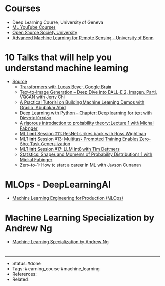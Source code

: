 # Courses
- [Deep Learning Course, University of Geneva](https://fleuret.org/dlc/)
- [ML YouTube Courses](https://github.com/dair-ai/ML-YouTube-Courses)
- [Open Source Society University](https://github.com/ossu/computer-science#summary)
- [Advanced Machine Learning for Remote Sensing - University of Bonn](https://www.youtube.com/playlist?list=PLzvRrSe1_bqjGthl2s_FG6AnNYjihUlMS)

# 10 Talks that will help you understand machine learning
- [Source](https://twitter.com/__MLT__/status/1590843890428674060)
	- [Transformers with Lucas Beyer, Google Brain](https://www.youtube.com/watch?v=EixI6t5oif0)
	- [Text-to-Image Generation – Deep Dive into DALL-E 2, Imagen, Parti, VQGAN with Jerry Chi](https://www.youtube.com/watch?v=SdahlzTVqVc)
	- [A Practical Tutorial on Building Machine Learning Demos with Gradio, Abubakar Abid](https://www.youtube.com/watch?v=97KxA1r184o)
	- [Deep Learning with Python – Chapter: Deep learning for text with Dimitris Katsios](https://www.youtube.com/watch?v=eP9gr49tHfM)
	- [A rigorous introduction to probability theory: Lecture 1 with Michal Fabinger](https://www.youtube.com/watch?v=MxZN5F8iYLM)
	- [MLT __init__ Session #11: ResNet strikes back with Ross Wightman](https://www.youtube.com/watch?v=sNiAX2ZCW34)
	- [MLT __init__ Session #13: Multitask Prompted Training Enables Zero-Shot Task Generalization](https://www.youtube.com/watch?v=RI9Wo2yGGt8)
	- [MLT __init__ Session #17: LLM int8 with Tim Dettmers](https://www.youtube.com/watch?v=o94ODz1CAtk)
	- [Statistics: Shapes and Moments of Probability Distributions 1 with Michal Fabinger](https://www.youtube.com/watch?v=aR-kh5O5fOg)
	- [Zero-to-1: How to start a career in ML with Jayson Cunanan](https://www.youtube.com/watch?v=hD44EKNlwtY)

# MLOps - DeepLearningAI
- [Machine Learning Engineering for Production (MLOps)](https://www.youtube.com/playlist?list=PLkDaE6sCZn6GMoA0wbpJLi3t34Gd8l0aK)



# Machine Learning Specialization by Andrew Ng
- [Machine Learning Specialization by Andrew Ng](https://www.youtube.com/playlist?list=PLkDaE6sCZn6FNC6YRfRQc_FbeQrF8BwGI)

#

---
- Status: #done
- Tags: #learning_course #machine_learning
- References:
- Related:
